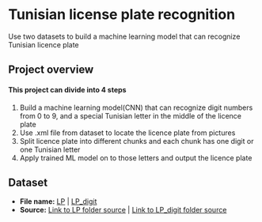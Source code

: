 # Tunisian license plate recognition
Use two datasets to build a machine learning model that can recognize Tunisian licence plate

## Project overview
#### This project can divide into 4 steps
1. Build a machine learning model(CNN) that can recognize digit numbers from 0 to 9, and a special Tunisian letter in the middle of the licence plate
2. Use .xml file from dataset to locate the licence plate from pictures
3. Split licence plate into different chunks and each chunk has one digit or one Tunisian letter
4. Apply trained ML model on to those letters and output the licence plate

## Dataset
* __File name:__ [LP](LP) | [LP_digit](LP_digit)
* __Source:__ [Link to LP folder source](https://www.kaggle.com/datasets/achrafkhazri/labeled-licence-plates-dataset) | [Link to LP_digit folder source](https://www.kaggle.com/datasets/khazri/tunisian-licence-plate)
